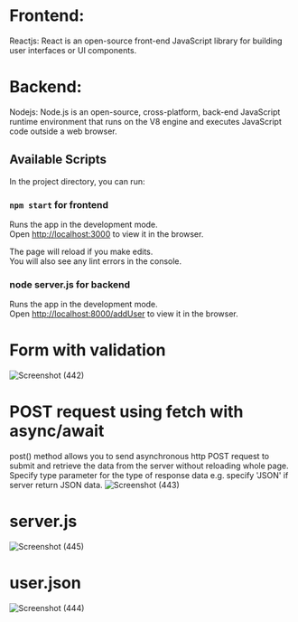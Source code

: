 # Frontend:
 Reactjs: React is an open-source front-end JavaScript library for building user interfaces or UI components.
# Backend:
 Nodejs: Node.js is an open-source, cross-platform, back-end JavaScript runtime environment that runs on the V8 engine and executes JavaScript code outside a web browser. 
 
## Available Scripts

In the project directory, you can run:

### `npm start` for frontend

Runs the app in the development mode.\
Open [http://localhost:3000](http://localhost:3000) to view it in the browser.

The page will reload if you make edits.\
You will also see any lint errors in the console.

### node server.js for backend

Runs the app in the development mode.\
Open [http://localhost:8000/addUser](http://localhost:8000/addUser) to view it in the browser.

# Form with validation
![Screenshot (442)](https://user-images.githubusercontent.com/62341045/120937617-22b97500-c72c-11eb-8e2b-93d092d5c2d2.png)

# POST request using fetch with async/await

post() method allows you to send asynchronous http POST request to submit and retrieve the data from the server without reloading whole page. Specify type parameter for the type of response data e.g. specify 'JSON' if server return JSON data.
![Screenshot (443)](https://user-images.githubusercontent.com/62341045/120937723-a8d5bb80-c72c-11eb-93d4-7e1323335e41.png)

# server.js
![Screenshot (445)](https://user-images.githubusercontent.com/62341045/120937725-ac694280-c72c-11eb-8237-ee6b52a1905f.png)

# user.json
![Screenshot (444)](https://user-images.githubusercontent.com/62341045/120937726-ae330600-c72c-11eb-94f6-0c8ee9a03a30.png)

